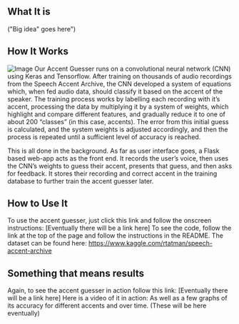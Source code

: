 ## What It is

("Big idea" goes here")

## How It Works

![Image](/images/flowChart.png)
Our Accent Guesser runs on a convolutional neural network (CNN) using Keras and Tensorflow. After training on thousands of audio recordings from the Speech Accent Archive, the CNN developed a system of equations which, when fed audio data, should classify it based on the accent of the speaker. The training process works by labelling each recording with it’s accent, processing the data by multiplying it by a system of weights, which highlight and compare different features, and gradually reduce it to one of about 200 “classes” (in this case, accents). The error from this initial guess is calculated, and the system weights is adjusted accordingly, and then the process is repeated until a sufficient level of accuracy is reached.

This is all done in the background. As far as user interface goes, a Flask based web-app acts as the front end. It records the user’s voice, then uses the CNN’s weights to guess their accent, presents that guess, and then asks for feedback. It stores their recording and correct accent in the training database to further train the accent guesser later.


## How to Use It

To use the accent guesser, just click this link and follow the onscreen instructions: [Eventually there will be a link here]
To see the code, follow the link at the top of the page and follow the instructions in the README. The dataset can be found here: https://www.kaggle.com/rtatman/speech-accent-archive


## Something that means results

Again, to see the accent guesser in action follow this link:  [Eventually there will be a link here]
Here is a video of it in action:
As well as a few graphs of its accuracy for different accents and over time.
(These will be here eventually)

